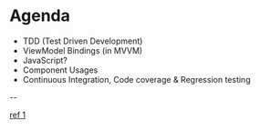 ﻿# Agenda

* TDD (Test Driven Development)
* ViewModel Bindings (in MVVM)
* JavaScript?
* Component Usages
* Continuous Integration, Code coverage & Regression testing







--

[ref 1](http://www.colinsalmcorner.com/post/aurelia-karma-and-more-vs-debugging-goodness)